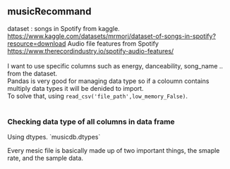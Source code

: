## musicRecommand

dataset : songs in Spotify from kaggle.  
https://www.kaggle.com/datasets/mrmorj/dataset-of-songs-in-spotify?resource=download
Audio file features from Spotify
https://www.therecordindustry.io/spotify-audio-features/
<br />
<br />
I want to use specific columns such as energy, danceability, song_name .. from the dataset.  
Pandas is very good for managing data type so if a coloumn contains multiply data types it will be denided to import.  
To solve that, using `read_csv('file_path',low_memory_False)`.
<br />
<br />

<h3> Checking data type of all columns in data frame </h3>
  Using dtypes.     
  `musicdb.dtypes`
<p> Every mesic file is basically made up of two important things, the smaple rate, and the sample data.</p>
